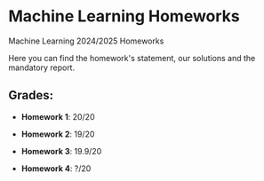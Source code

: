 # Machine Learning Homeworks
Machine Learning 2024/2025 Homeworks

Here you can find the homework's statement, our solutions and the mandatory report.

## Grades:

- **Homework 1**: 20/20

- **Homework 2**: 19/20

- **Homework 3**: 19.9/20

- **Homework 4**: ?/20
